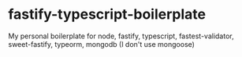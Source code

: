 # fastify-typescript-boilerplate
My personal boilerplate for node, fastify, typescript, fastest-validator, sweet-fastify, typeorm, mongodb (I don't use mongoose)
